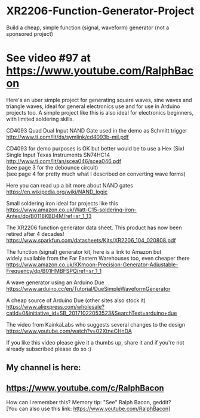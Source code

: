 # XR2206-Function-Generator-Project
Build a cheap, simple function (signal, waveform) generator (not a sponsored project)
# See video #97  at https://www.youtube.com/RalphBacon

Here's an uber simple project for generating square waves, sine waves and triangle waves, ideal for general electronics use and for use in Arduino projects too. A simple project like this is also ideal for electronics beginners, with limited soldering skills.

CD4093 Quad Dual Input NAND Gate used in the demo as Schmitt trigger  
http://www.ti.com/lit/ds/symlink/cd4093b-mil.pdf

CD4093 for demo purposes is OK but better would be to use a Hex (Six) Single Input Texas Instruments SN74HC14  
http://www.ti.com/lit/an/scea046/scea046.pdf  
(see page 3 for the debounce circuit)  
(see page 4 for pretty much what I described on converting wave forms)  

Here you can read up a bit more about NAND gates  
https://en.wikipedia.org/wiki/NAND_logic  

Small soldering iron ideal for projects like this  
https://www.amazon.co.uk/Watt-C15-soldering-iron-Antex/dp/B0118KBD4M/ref=sr_1_13  

The XR2206 function generator data sheet. This product has now been retired after 4 decades!  
https://www.sparkfun.com/datasheets/Kits/XR2206_104_020808.pdf

The function (signal) generator kit, here is a link to Amazon but  
widely available from the Far Eastern Warehouses too, even cheaper there  
https://www.amazon.co.uk/KKmoon-Precision-Generator-Adjustable-Frequency/dp/B01HMBFSPQ/ref=sr_1_1

A wave generator using an Arduino Due  
https://www.arduino.cc/en/Tutorial/DueSimpleWaveformGenerator  

A cheap source of Arduino Due (other sites also stock it)  
https://www.aliexpress.com/wholesale?catId=0&initiative_id=SB_20171022053523&SearchText=arduino+due  

The video from KainkaLabs who suggests several changes to the design  
https://www.youtube.com/watch?v=02XtneCHnDA  

If you like this video please give it a thumbs up, share it and if you're not already subscribed please do so :)

My channel is here:
------------------------------------------------------------------
https://www.youtube.com/c/RalphBacon
------------------------------------------------------------------ 
How can I remember this? Memory tip: "See" Ralph Bacon, geddit?  
[You can also use this link: https://www.youtube.com/RalphBacon]
